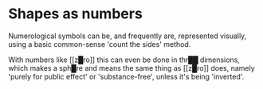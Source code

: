 # **Shapes as numbers**

Numerological symbols can be, and frequently are, represented visually, using a basic common-sense 'count the sides' method.

With numbers like [[z█ro]] this can even be done in thr██ dimensions, which makes a sph█re and means the same thing as [[z█ro]] does, namely 'purely for public effect' or 'substance-free', unless it's being 'inverted'.
